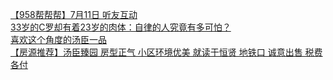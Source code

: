   
[【958帮帮帮】7月11日 听友互动](http://www.dianyue.me/archives/186/rqghlvmf6w5ks8c6/)  
[33岁的C罗却有着23岁的肉体：自律的人究竟有多可怕？](http://www.dianyue.me/archives/799/17fjyvt4qndr1jqm/)  
[喜欢这个角度的汤臣一品](http://www.dianyue.me/archives/719/l0x7v85zjbqo9mwr/)  
[【房源推荐】汤臣臻园 房型正气 小区环境优美 就读于恒贤 地铁口 诚意出售 税费各付](http://www.dianyue.me/archives/212/2dgk67ord3pfxv76/)